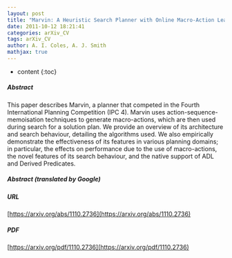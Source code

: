 ```yaml
---
layout: post
title: "Marvin: A Heuristic Search Planner with Online Macro-Action Learning"
date: 2011-10-12 18:21:41
categories: arXiv_CV
tags: arXiv_CV
author: A. I. Coles, A. J. Smith
mathjax: true
---
```


* content
{:toc}

##### Abstract
This paper describes Marvin, a planner that competed in the Fourth International Planning Competition (IPC 4). Marvin uses action-sequence-memoisation techniques to generate macro-actions, which are then used during search for a solution plan. We provide an overview of its architecture and search behaviour, detailing the algorithms used. We also empirically demonstrate the effectiveness of its features in various planning domains; in particular, the effects on performance due to the use of macro-actions, the novel features of its search behaviour, and the native support of ADL and Derived Predicates.

##### Abstract (translated by Google)


##### URL
[https://arxiv.org/abs/1110.2736](https://arxiv.org/abs/1110.2736)

##### PDF
[https://arxiv.org/pdf/1110.2736](https://arxiv.org/pdf/1110.2736)

